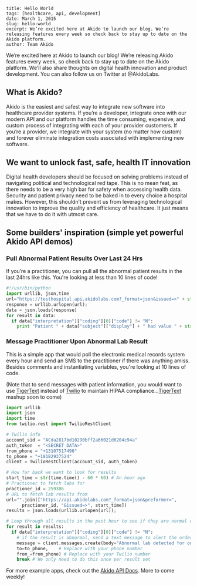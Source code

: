 ```
title: Hello World
tags: [healthcare, api, development]
date: March 1, 2015
slug: hello-world
excerpt: We’re excited here at Akido to launch our blog. We’re releasing features every week so check back to stay up to date on the Akido platform.
author: Team Akido
```
We’re excited here at Akido to launch our blog! We’re releasing Akido features every week, so check back to stay up to date on the Akido platform. We’ll also share thoughts on digital health innovation and product development. You can also follow us on Twitter at @AkidoLabs.

## What is Akido?

Akido is the easiest and safest way to integrate new software into healthcare provider systems. If you’re a developer, integrate once with our modern API and our platform handles the time consuming, expensive, and custom process of integrating with each of your provider customers. If you’re a provider, we integrate with your system (no matter how custom) and forever eliminate integration costs associated with implementing new software.

## We want to unlock fast, safe, health IT innovation

Digital health developers should be focused on solving problems instead of navigating political and technological red tape. This is no mean feat, as there needs to be a very high bar for safety when accessing health data. Security and patient privacy need to be baked in to every choice a hospital makes. However, this shouldn’t prevent us from leveraging technological innovation to improve the quality and efficiency of healthcare. It just means that we have to do it with utmost care. 

## Some builders' inspiration (simple yet powerful Akido API demos)

### Pull Abnormal Patient Results Over Last 24 Hrs

If you’re a practitioner, you can pull all the abnormal patient results in the last 24hrs like this. You're looking at less than 10 lines of code!

```py
#!/usr/bin/python
import urllib, json,time
url="https://testhospital.api.akidolabs.com?_format=json&issued=>" + str(time.time() - 24*60*60)
response = urllib.urlopen(url);
data = json.loads(response)
for result in data:
  if data["interpretation"]["coding"][0]["code"] != "N":
    print "Patient " + data["subject"]["display"] + " had value " + str(data["valueQuantity"]["value"])
```


### Message Practitioner Upon Abnormal Lab Result

This is a simple app that would poll the electronic medical records system every hour and send an SMS to the practitioner if there was anything amiss. Besides comments and instantiating variables, you're looking at 10 lines of code. 

(Note that to send messages with patient information, you would want to use <a href="https://developer.tigertext.com/" target="_blank">TigerText</a> instead of <a href="https://www.twilio.com/api" target="_blank">Twilio</a> to maintain HIPAA compliance...<a href="https://developer.tigertext.com/" target="_blank">TigerText</a> mashup soon to come)

```py
import urllib 
import json
import time
from twilio.rest import TwilioRestClient

# Twilio info
account_sid = "ACda2817bd10290bff2a66021d6204c94a"
auth_token  = "<SECRET DATA>"
from_phone = "+13107517490"
to_phone = "+18182937524"
client = TwilioRestClient(account_sid, auth_token)

# How far back we want to look for results
start_time = str(time.time() - 60 * 60) # An hour ago
# Practioner to fetch labs for
practioner_id = 259386
# URL to fetch lab results from 
url="".join(["https://api.akidolabs.com?_format=json&preformer=", 
      practioner_id, "&issued=>", start_time])
results = json.loads(urllib.urlopen(url));

# Loop through all results in the past hour to see if they are normal or not
for result in results:
  if data["interpretation"]["coding"][0]["code"] != "N":    
    # if the result is abnormal, send a text message to alert the ordering practioner
    message = client.messages.create(body="Abnormal lab detected for one of your patients.",
    to=to_phone,    # Replace with your phone number
    from_=from_phone) # Replace with your Twilio number
    break # We only need to do this once per result set 
```

For more example apps, check out the <a href="https://dash.readme.io/project/akido/v1.0/docs/example-lab-result-notifier" target="_blank">Akido API Docs</a>. More to come weekly!

